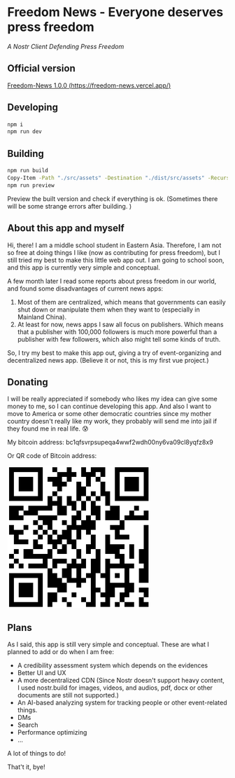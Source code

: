 # Freedom News - Everyone deserves press freedom

*A Nostr Client Defending Press Freedom*

## Official version

[Freedom-News 1.0.0 (https://freedom-news.vercel.app/)](https://freedom-news.vercel.app/)

## Developing

```sh
npm i
npm run dev
```

## Building

```sh
npm run build
Copy-Item -Path "./src/assets" -Destination "./dist/src/assets" -Recurse
npm run preview
```

Preview the built version and check if everything is ok. (Sometimes there will be some strange errors after building. )

## About this app and myself

Hi, there! I am a middle school student in Eastern Asia. Therefore, I am not so free at doing things I like (now as contributing for press freedom), but I still tried my best to make this little web app out. I am going to school soon, and this app is currently very simple and conceptual.

A few month later I read some reports about press freedom in our world, and found some disadvantages of current news apps:

1. Most of them are centralized, which means that governments can easily shut down or manipulate them when they want to (especially in Mainland China).
2. At least for now, news apps I saw all focus on publishers. Which means that a publisher with 100,000 followers is much more powerful than a publisher with few followers, which also might tell some kinds of truth.

So, I try my best to make this app out, giving a try of event-organizing and decentralized news app. (Believe it or not, this is my first vue project.)

## Donating

I will be really appreciated if somebody who likes my idea can give some money to me, so I can continue developing this app. And also I want to move to America or some other democratic countries since my mother country doesn't really like my work, they probably will send me into jail if they found me in real life. 😰

My bitcoin address: bc1qfsvrpsupeqa4wwf2wdh00ny6va09cl8yqfz8x9

Or QR code of Bitcoin address:

![Bitcoin Donation QR Code](./donation-QR.png)

## Plans

As I said, this app is still very simple and conceptual. These are what I planned to add or do when I am free:

 - A credibility assessment system which depends on the evidences
 - Better UI and UX
 - A more decentralized CDN (Since Nostr doesn't support heavy content, I used nostr.build for images, videos, and audios, pdf, docx or other documents are still not supported.)
 - An AI-based analyzing system for tracking people or other event-related things.
 - DMs
 - Search
 - Performance optimizing
 - ...

A lot of things to do!

That't it, bye!